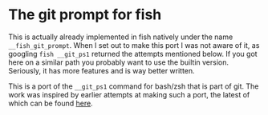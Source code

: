 The git prompt for fish
=======================

This is actually already implemented in fish natively under the name
`__fish_git_prompt`. When I set out to make this port I was not aware of it,
as googling `fish __git_ps1` returned the attempts mentioned below.
If you got here on a similar path you probably want to use the builtin version.
Seriously, it has more features and is way better written.

This is a port of the `__git_ps1` command for bash/zsh that is part of git.
The work was inspired by earlier attempts at making such a port, the
latest of which can be found
[here](https://gist.github.com/nh2/1e7e05a2b9f2ea229f23).
